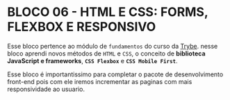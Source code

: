 # BLOCO 06 - HTML E CSS: FORMS, FLEXBOX E RESPONSIVO    

Esse bloco pertence ao módulo de `fundamentos` do curso da [Trybe](https://www.betrybe.com/).
nesse bloco aprendi novos métodos de `HTML` e `CSS`, o conceito de **biblioteca JavaScript e frameworks**, **`CSS Flexbox`** e **`CSS Mobile First`**.

Esse bloco é importantissimo para completar o pacote de desenvolvimento front-end pois com ele iremos incrementar as paginas com mais responsividade ao usuario.